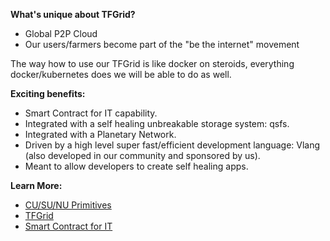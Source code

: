 **What's unique about TFGrid?**

- Global P2P Cloud 
- Our users/farmers become part of the "be the internet" movement

The way how to use our TFGrid is like docker on steroids, everything docker/kubernetes does we will be able to do as well.

**Exciting benefits:**

- Smart Contract for IT capability.
- Integrated with a self healing unbreakable storage system: qsfs.
- Integrated with a Planetary Network.
- Driven by a high level super fast/efficient development language: Vlang (also developed in our community and sponsored by us).
- Meant to allow developers to create self healing apps.

**Learn More:**

- [CU/SU/NU Primitives](tfgrid_primitives)
- [TFGrid](zos)
- [Smart Contract for IT](smartcontract_it)